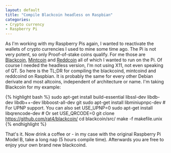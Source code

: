 ```yaml
---
layout: default
title: "Compile Blackcoin headless on Raspbian"
categories:
- Crypto currency
- Raspberry Pi
---
```


As I'm working with my Raspberry Pis again, I wanted to reactivate the wallets of crypto currencies I used to mine some time ago. The Pi is not very potent, so only Proof-of-stake coins qualify. For me those are [Blackcoin](http://blackcoin.co/), [Mintcoin](http://www.mintcoinofficial.com/) and [Reddcoin](https://www.reddcoin.com/) all of which I wanted to run on the Pi. Of course I needed the headless version, I'm not using X11, not even speaking of QT.
So here is the TL;DR for compiling the blackcoind, mintcoind and reddcoind on Raspbian. It is probably the same for every other Debian derivate and most altcoins, independent of architecture or name. I'm taking Blackcoin for my example:

{% highlight bash %}
sudo apt-get install build-essential libssl-dev libdb-dev libdb++-dev libboost-all-dev git
sudo apt-get install libminiupnpc-dev # For UPNP support. You can also set USE_UPNP=0
sudo apt-get install libqrencode-dev # Or set USE_QRCODE=0
git clone https://github.com/rat4/blackcoin/
cd blackcoin/src/
make -f makefile.unix
{% endhighlight %}

That's it. Now drink a coffee or - in my case with the original Raspberry Pi Model B, take a long nap (5 hours compile time). Afterwards you are free to enjoy your own brand new blackcoind.
